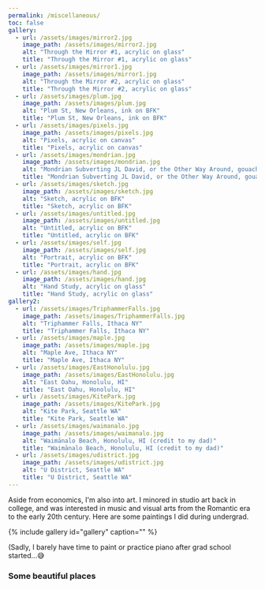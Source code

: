 ```yaml
---
permalink: /miscellaneous/
toc: false
gallery:
  - url: /assets/images/mirror2.jpg
    image_path: /assets/images/mirror2.jpg
    alt: "Through the Mirror #1, acrylic on glass"
    title: "Through the Mirror #1, acrylic on glass"
  - url: /assets/images/mirror1.jpg
    image_path: /assets/images/mirror1.jpg
    alt: "Through the Mirror #2, acrylic on glass"
    title: "Through the Mirror #2, acrylic on glass"
  - url: /assets/images/plum.jpg
    image_path: /assets/images/plum.jpg
    alt: "Plum St, New Orleans, ink on BFK"
    title: "Plum St, New Orleans, ink on BFK"
  - url: /assets/images/pixels.jpg
    image_path: /assets/images/pixels.jpg
    alt: "Pixels, acrylic on canvas"
    title: "Pixels, acrylic on canvas"
  - url: /assets/images/mondrian.jpg
    image_path: /assets/images/mondrian.jpg
    alt: "Mondrian Subverting JL David, or the Other Way Around, gouache and graphite on paper"
    title: "Mondrian Subverting JL David, or the Other Way Around, gouache and graphite on paper"
  - url: /assets/images/sketch.jpg
    image_path: /assets/images/sketch.jpg
    alt: "Sketch, acrylic on BFK"
    title: "Sketch, acrylic on BFK"
  - url: /assets/images/untitled.jpg
    image_path: /assets/images/untitled.jpg
    alt: "Untitled, acrylic on BFK"
    title: "Untitled, acrylic on BFK"
  - url: /assets/images/self.jpg
    image_path: /assets/images/self.jpg
    alt: "Portrait, acrylic on BFK"
    title: "Portrait, acrylic on BFK"
  - url: /assets/images/hand.jpg
    image_path: /assets/images/hand.jpg
    alt: "Hand Study, acrylic on glass"
    title: "Hand Study, acrylic on glass"
gallery2:
  - url: /assets/images/TriphammerFalls.jpg
    image_path: /assets/images/TriphammerFalls.jpg
    alt: "Triphammer Falls, Ithaca NY"
    title: "Triphammer Falls, Ithaca NY"
  - url: /assets/images/maple.jpg
    image_path: /assets/images/maple.jpg
    alt: "Maple Ave, Ithaca NY"
    title: "Maple Ave, Ithaca NY"
  - url: /assets/images/EastHonolulu.jpg
    image_path: /assets/images/EastHonolulu.jpg
    alt: "East Oahu, Honolulu, HI"
    title: "East Oahu, Honolulu, HI"
  - url: /assets/images/KitePark.jpg
    image_path: /assets/images/KitePark.jpg
    alt: "Kite Park, Seattle WA"
    title: "Kite Park, Seattle WA"
  - url: /assets/images/waimanalo.jpg
    image_path: /assets/images/waimanalo.jpg
    alt: "Waimānalo Beach, Honolulu, HI (credit to my dad)"
    title: "Waimānalo Beach, Honolulu, HI (credit to my dad)"
  - url: /assets/images/udistrict.jpg
    image_path: /assets/images/udistrict.jpg
    alt: "U District, Seattle WA"
    title: "U District, Seattle WA"
---
```


Aside from economics, I'm also into art. 
I minored in studio art back in college, and was interested in music and visual arts from the Romantic era to the early 20th century. Here are some paintings I did during undergrad.

{% include gallery id="gallery" caption="" %}

(Sadly, I barely have time to paint or practice piano after grad school started...😅

### Some beautiful places
